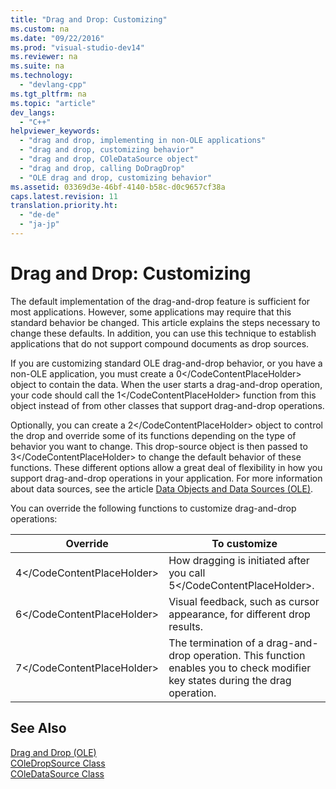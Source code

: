 ```yaml
---
title: "Drag and Drop: Customizing"
ms.custom: na
ms.date: "09/22/2016"
ms.prod: "visual-studio-dev14"
ms.reviewer: na
ms.suite: na
ms.technology: 
  - "devlang-cpp"
ms.tgt_pltfrm: na
ms.topic: "article"
dev_langs: 
  - "C++"
helpviewer_keywords: 
  - "drag and drop, implementing in non-OLE applications"
  - "drag and drop, customizing behavior"
  - "drag and drop, COleDataSource object"
  - "drag and drop, calling DoDragDrop"
  - "OLE drag and drop, customizing behavior"
ms.assetid: 03369d3e-46bf-4140-b58c-d0c9657cf38a
caps.latest.revision: 11
translation.priority.ht: 
  - "de-de"
  - "ja-jp"
---
```

# Drag and Drop: Customizing
The default implementation of the drag-and-drop feature is sufficient for most applications. However, some applications may require that this standard behavior be changed. This article explains the steps necessary to change these defaults. In addition, you can use this technique to establish applications that do not support compound documents as drop sources.  
  
 If you are customizing standard OLE drag-and-drop behavior, or you have a non-OLE application, you must create a <CodeContentPlaceHolder>0\</CodeContentPlaceHolder> object to contain the data. When the user starts a drag-and-drop operation, your code should call the <CodeContentPlaceHolder>1\</CodeContentPlaceHolder> function from this object instead of from other classes that support drag-and-drop operations.  
  
 Optionally, you can create a <CodeContentPlaceHolder>2\</CodeContentPlaceHolder> object to control the drop and override some of its functions depending on the type of behavior you want to change. This drop-source object is then passed to <CodeContentPlaceHolder>3\</CodeContentPlaceHolder> to change the default behavior of these functions. These different options allow a great deal of flexibility in how you support drag-and-drop operations in your application. For more information about data sources, see the article [Data Objects and Data Sources (OLE)](../vs140/data-objects-and-data-sources--ole-.md).  
  
 You can override the following functions to customize drag-and-drop operations:  
  
|Override|To customize|  
|--------------|------------------|  
|<CodeContentPlaceHolder>4\</CodeContentPlaceHolder>|How dragging is initiated after you call <CodeContentPlaceHolder>5\</CodeContentPlaceHolder>.|  
|<CodeContentPlaceHolder>6\</CodeContentPlaceHolder>|Visual feedback, such as cursor appearance, for different drop results.|  
|<CodeContentPlaceHolder>7\</CodeContentPlaceHolder>|The termination of a drag-and-drop operation. This function enables you to check modifier key states during the drag operation.|  
  
## See Also  
 [Drag and Drop (OLE)](../vs140/drag-and-drop--ole-.md)   
 [COleDropSource Class](../vs140/coledropsource-class.md)   
 [COleDataSource Class](../vs140/coledatasource-class.md)